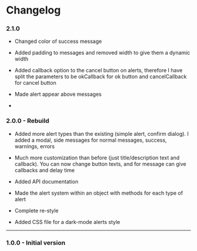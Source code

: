# Changelog

### 2.1.0

-   Changed color of success message

-   Added padding to messages and removed width to give them a dynamic width

-   Added callback option to the cancel button on alerts, therefore I have split the parameters to be okCallback for ok button and cancelCallback for cancel button

-   Made alert appear above messages

-

### 2.0.0 - Rebuild

-   Added more alert types than the existing (simple alert, confirm dialog). I added a modal, side messages for normal messages, success, warnings, errors

-   Much more customization than before (just title/description text and callback). You can now change button texts, and for message can give callbacks and delay time

-   Added API documentation

-   Made the alert system within an object with methods for each type of alert

-   Complete re-style

-   Added CSS file for a dark-mode alerts style

---

### 1.0.0 - Initial version
